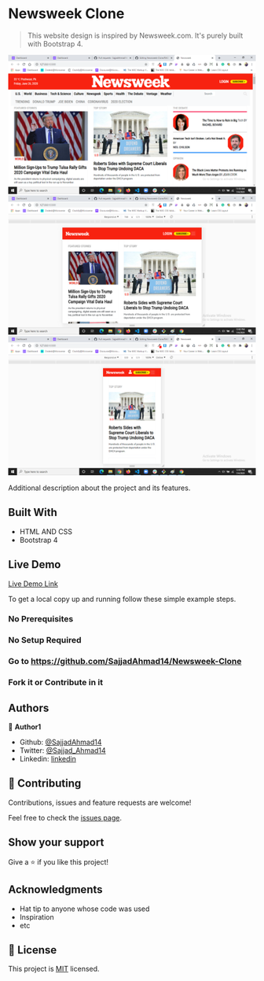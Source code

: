 # Newsweek Clone

> This website design is inspired by Newsweek.com. It's purely built with Bootstrap 4.

![Large Viewport Screen shot](./assets/images/lg-view.png)
![Medium Viewport Screen shot](./assets/images/md-view.png)
![Small Viewport Screen shot](./assets/images/sm-view.png)

Additional description about the project and its features.

## Built With

- HTML AND CSS
- Bootstrap 4

## Live Demo

[Live Demo Link](https://rawcdn.githack.com/SajjadAhmad14/Newsweek-Clone/ec060612ef3b0466525a9a6cce9b6b63030226f6/index.html)

To get a local copy up and running follow these simple example steps.

### No Prerequisites

### No Setup Required

### Go to https://github.com/SajjadAhmad14/Newsweek-Clone

### Fork it or Contribute in it

## Authors

👤 **Author1**

- Github: [@SajjadAhmad14](https://github.com/SajjadAhmad14)
- Twitter: [@Sajjad_Ahmad14](https://twitter.com/Sajjad_Ahmad14)
- Linkedin: [linkedin](https://www.linkedin.com/in/sajjad-ahmad-86102117a/)


## 🤝 Contributing

Contributions, issues and feature requests are welcome!

Feel free to check the [issues page](https://github.com/SajjadAhmad14/Newsweek-Clone/issues).

## Show your support

Give a ⭐️ if you like this project!

## Acknowledgments

- Hat tip to anyone whose code was used
- Inspiration
- etc

## 📝 License

This project is [MIT](lic.url) licensed.
